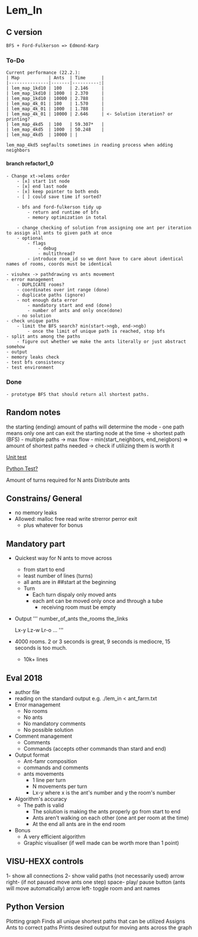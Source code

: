 # Lem_In

## C version
	BFS + Ford-Fulkerson => Edmond-Karp

### To-Do
	Current performance (22.2.):
	| Map			| Ants	| Time		|
	|---------------|-------|----------:|
	| lem_map_1kd10 | 100	| 2.146		|
	| lem_map_1kd10 | 1000	| 2.370		|
	| lem_map_1kd10 | 10000	| 2.788		|
	| lem_map_4k_01 | 100	| 1.570		|
	| lem_map_4k_01 | 1000	| 1.788		|
	| lem_map_4k_01 | 10000	| 2.646		| <- Solution iteration? or printing?
	| lem_map_4kd5	| 100	| 59.307*	| 
	| lem_map_4kd5	| 1000	| 50.248	|
	| lem_map_4kd5	| 10000	| |

	lem_map_4kd5 segfaults sometimes in reading process when adding neighbors

#### branch refactor1_0
	- Change xt->elems order 
		- [x] start 1st node
		- [x] end last node
		- [x] keep pointer to both ends
		- [ ] could save time if sorted?
		
		- bfs and ford-fulkerson tidy up
			- return and runtime of bfs
			- memory optimization in total

		- change checking of solution from assigning one ant per iteration to assign all ants to given path at once
		- optional
			- flags
				- debug
				- multithread?
			- introduce room_id so we dont have to care about identical names of rooms, coords must be identical

	- visuhex -> pathdrawing vs ants movement
	- error management
		- DUPLICATE rooms?
		- coordinates over int range (done)
		- duplicate paths (ignore)
		- not enough data error
			- mandatory start and end (done)
			- number of ants and only once(done)
		- no solution
	- check unique paths
		- limit the BFS search? min(start->ngb, end->ngb)
			- once the limit of unique path is reached, stop bfs
	- split ants among the paths
		- figure out whether we make the ants literally or just abstract somehow
	- output
	- memory leaks check
	- test bfs consistency
	- test environment

### Done
	- prototype BFS that should return all shortest paths.

## Random notes
the starting (ending) amount of paths will determine the mode
	- one path means only one ant can exit the starting node at the time
		-> shortest path (BFS)
	- multiple paths -> max flow
	- min(start_neighbors, end_neigbors) => amount of shortest paths needed
		-> check if utilizing them is worth it

[Unit test](https://github.com/TBouder/lem-in_test)

[Python Test?](https://www.geeksforgeeks.org/python-clustering-connectivity-and-other-graph-properties-using-networkx/)

Amount of turns required for N ants
Distribute ants

## Constrains/ General
- no memory leaks
- Allowed:
		malloc
		free
		read
		write
		strerror
		perror
		exit
	- plus whatever for bonus

## Mandatory part
- Quickest way for N ants to move across
	- from start to end
	- least number of lines (turns)
	- all ants are in ##start at the beginning
	- Turn
		- Each turn dispaly only moved ants
		- each ant can be moved only once and through a tube
			- receiving room must be empty
- Output
'''
	number_of_ants
	the_rooms
	the_links

	Lx-y Lz-w Lr-o ...
'''

- 4000 rooms. 2 or 3 seconds is great, 9 seconds is mediocre, 15 seconds is too much.
	- 10k+ lines

## Eval 2018

- author file
- reading on the standard output
	e.g. ./lem_in < ant_farm.txt
- Error management
	- No rooms
	- No ants
	- No mandatory comments
	- No possible solution
- Comment management
	- Comments
	- Commands (accepts other commands than stard and end)
- Output format
	- Ant-famr composition
	- commands and comments
	- ants movements
		- 1 line per turn
		- N movements per turn
		- Lx-y where x is the ant's number and y the room's number
- Algorithm's accuracy
	- The path is valid
		- The solution is making the ants properly go from start to end
		- Ants aren't walking on each other (one ant per room at the time)
		- At the end all ants are in the end room
- Bonus
	- A very efficient algorithm
	- Graphic visualiser (if well made can be worth more than 1 point)


## VISU-HEXX controls

1- show all connections
2- show valid paths (not necessarily used)
arrow right- (if not paused move ants one step)
space- play/ pause button (ants will move automatically)
arrow left- toggle room and ant names

## Python Version
Plotting graph
Finds all unique shortest paths that can be utilized
Assigns Ants to correct paths
Prints desired output for moving ants across the graph

